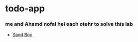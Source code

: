 # todo-app

### me and Ahamd nofal hel each otehr to solve this lab

* [Sand Box](https://codesandbox.io/s/immutable-feather-kz5kw)